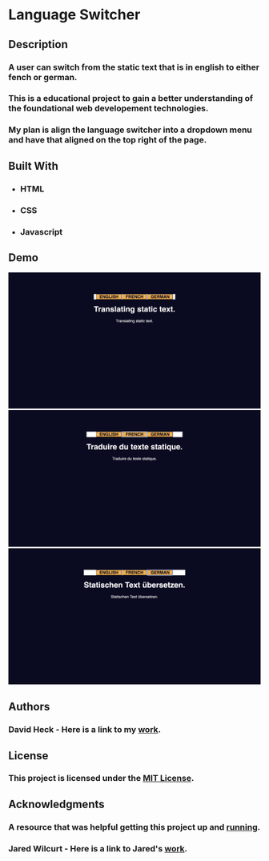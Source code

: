# Language Switcher    
## Description     
### A user can switch from the static text that is in english to either fench or german.
### This is a educational project to gain a better understanding of the foundational web developement technologies.
### My plan is align the language switcher into a dropdown menu and have that aligned on the top right of the page.
## Built With    
* ### HTML
* ### CSS
* ### Javascript
## Demo
![English is the default state.](/screenshots/english-default.png)
![French](/screenshots/french.png)
![German](/screenshots/german.png)  
## Authors   
### David Heck - Here is a link to my [work](https://github.com/heckdavid).
## License   
### This project is licensed under the [MIT License](https://opensource.org/license/mit).
## Acknowledgments  
### A resource that was helpful getting this project up and [running](https://www.youtube.com/watch?v=7IGse7u_GPI).
### Jared Wilcurt - Here is a link to Jared's [work](https://github.com/thejaredwilcurt).
